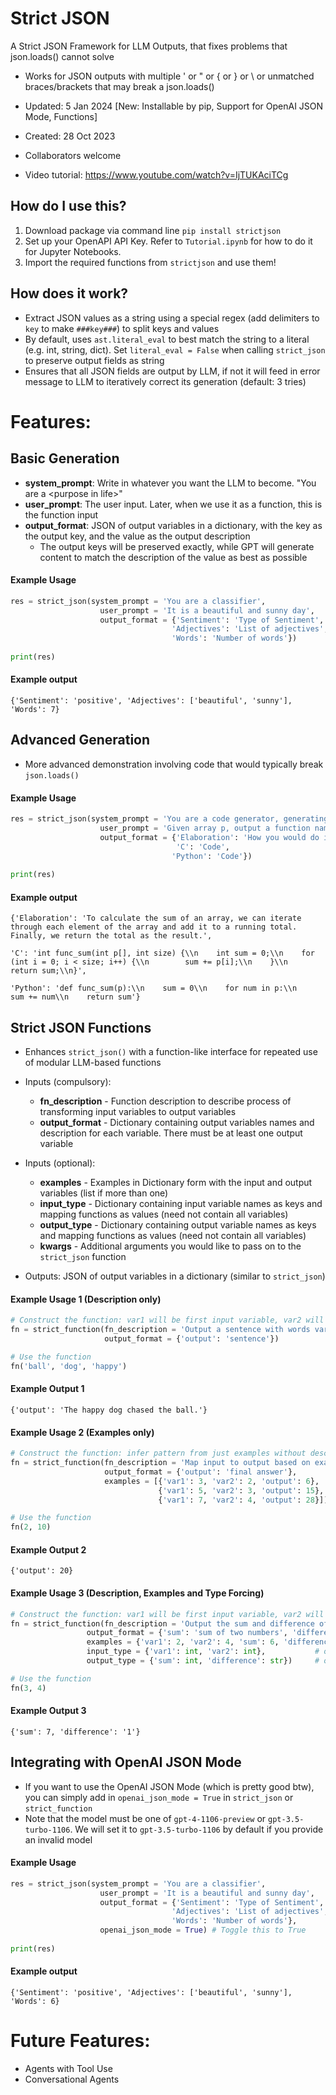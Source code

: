 # Strict JSON
A Strict JSON Framework for LLM Outputs, that fixes problems that json.loads() cannot solve
- Works for JSON outputs with multiple ' or " or { or } or \ or unmatched braces/brackets that may break a json.loads()
- Updated: 5 Jan 2024 [New: Installable by pip, Support for OpenAI JSON Mode, Functions]
- Created: 28 Oct 2023
- Collaborators welcome
  
- Video tutorial: https://www.youtube.com/watch?v=IjTUKAciTCg


## How do I use this? 
1. Download package via command line ```pip install strictjson```
2. Set up your OpenAPI API Key. Refer to ```Tutorial.ipynb``` for how to do it for Jupyter Notebooks.
3. Import the required functions from ```strictjson``` and use them!

## How does it work?
- Extract JSON values as a string using a special regex (add delimiters to ```key``` to make ```###key###```) to split keys and values
- By default, uses ```ast.literal_eval``` to best match the string to a literal (e.g. int, string, dict). Set ```literal_eval = False``` when calling ```strict_json``` to preserve output fields as string
- Ensures that all JSON fields are output by LLM, if not it will feed in error message to LLM to iteratively correct its generation (default: 3 tries)

# Features:
## Basic Generation
- **system_prompt**: Write in whatever you want the LLM to become. "You are a \<purpose in life\>"
- **user_prompt**: The user input. Later, when we use it as a function, this is the function input
- **output_format**: JSON of output variables in a dictionary, with the key as the output key, and the value as the output description
    - The output keys will be preserved exactly, while GPT will generate content to match the description of the value as best as possible
 
#### Example Usage
```python
res = strict_json(system_prompt = 'You are a classifier',
                    user_prompt = 'It is a beautiful and sunny day',
                    output_format = {'Sentiment': 'Type of Sentiment',
                                    'Adjectives': 'List of adjectives',
                                    'Words': 'Number of words'})
                                    
print(res)
```

#### Example output
```{'Sentiment': 'positive', 'Adjectives': ['beautiful', 'sunny'], 'Words': 7}```

## Advanced Generation
- More advanced demonstration involving code that would typically break ```json.loads()```

#### Example Usage
```python
res = strict_json(system_prompt = 'You are a code generator, generating code to fulfil a task',
                    user_prompt = 'Given array p, output a function named func_sum to return its sum',
                    output_format = {'Elaboration': 'How you would do it',
                                     'C': 'Code',
                                    'Python': 'Code'})
                                    
print(res)
```

#### Example output
```{'Elaboration': 'To calculate the sum of an array, we can iterate through each element of the array and add it to a running total. Finally, we return the total as the result.', ```

```'C': 'int func_sum(int p[], int size) {\\n    int sum = 0;\\n    for (int i = 0; i < size; i++) {\\n        sum += p[i];\\n    }\\n    return sum;\\n}', ```

```'Python': 'def func_sum(p):\\n    sum = 0\\n    for num in p:\\n        sum += num\\n    return sum'}```

## Strict JSON Functions
- Enhances ```strict_json()``` with a function-like interface for repeated use of modular LLM-based functions
- Inputs (compulsory):
    - **fn_description** - Function description to describe process of transforming input variables to output variables
    - **output_format** - Dictionary containing output variables names and description for each variable. There must be at least one output variable
- Inputs (optional):
    - **examples** - Examples in Dictionary form with the input and output variables (list if more than one)
    - **input_type** - Dictionary containing input variable names as keys and mapping functions as values (need not contain all variables)
    - **output_type** - Dictionary containing output variable names as keys and mapping functions as values (need not contain all variables)
    - **kwargs** - Additional arguments you would like to pass on to the ```strict_json``` function
        
- Outputs:
    JSON of output variables in a dictionary (similar to ```strict_json```)
    
#### Example Usage 1 (Description only)
```python
# Construct the function: var1 will be first input variable, var2 will be second input variable and so on
fn = strict_function(fn_description = 'Output a sentence with words var1 and var2 in the style of var3', 
                     output_format = {'output': 'sentence'})

# Use the function
fn('ball', 'dog', 'happy')
```

#### Example Output 1
```{'output': 'The happy dog chased the ball.'}```

#### Example Usage 2 (Examples only)
```python
# Construct the function: infer pattern from just examples without description (here it is multiplication)
fn = strict_function(fn_description = 'Map input to output based on examples', 
                     output_format = {'output': 'final answer'}, 
                     examples = [{'var1': 3, 'var2': 2, 'output': 6}, 
                                 {'var1': 5, 'var2': 3, 'output': 15}, 
                                 {'var1': 7, 'var2': 4, 'output': 28}])

# Use the function
fn(2, 10)
```

#### Example Output 2
```{'output': 20}```

#### Example Usage 3 (Description, Examples and Type Forcing)
```python
# Construct the function: var1 will be first input variable, var2 will be second input variable and so on
fn = strict_function(fn_description = 'Output the sum and difference of var1 and var2', 
                 output_format = {'sum': 'sum of two numbers', 'difference': 'absolute difference of two numbers'}, 
                 examples = {'var1': 2, 'var2': 4, 'sum': 6, 'difference': '2'}, 
                 input_type = {'var1': int, 'var2': int},           # optional
                 output_type = {'sum': int, 'difference': str})     # optional

# Use the function
fn(3, 4)
```

#### Example Output 3
```{'sum': 7, 'difference': '1'}```

## Integrating with OpenAI JSON Mode
- If you want to use the OpenAI JSON Mode (which is pretty good btw), you can simply add in ```openai_json_mode = True``` in ```strict_json``` or ```strict_function```
- Note that the model must be one of ```gpt-4-1106-preview``` or ```gpt-3.5-turbo-1106```. We will set it to ```gpt-3.5-turbo-1106``` by default if you provide an invalid model

#### Example Usage
```python
res = strict_json(system_prompt = 'You are a classifier',
                    user_prompt = 'It is a beautiful and sunny day',
                    output_format = {'Sentiment': 'Type of Sentiment',
                                    'Adjectives': 'List of adjectives',
                                    'Words': 'Number of words'},
                    openai_json_mode = True) # Toggle this to True
                                    
print(res)
```

#### Example output
```{'Sentiment': 'positive', 'Adjectives': ['beautiful', 'sunny'], 'Words': 6}```

# Future Features:
- Agents with Tool Use
- Conversational Agents
